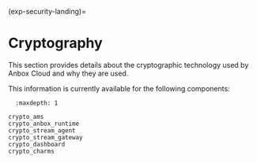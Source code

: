 (exp-security-landing)=

# Cryptography

This section provides details about the cryptographic technology used by Anbox Cloud and why they are used.

This information is currently available for the following components:

```{toctree}
  :maxdepth: 1

crypto_ams
crypto_anbox_runtime
crypto_stream_agent
crypto_stream_gateway
crypto_dashboard
crypto_charms
```